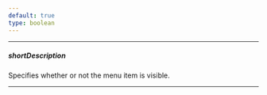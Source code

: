 ```yaml
---
default: true
type: boolean
---
```

---
##### shortDescription
Specifies whether or not the menu item is visible.

---
